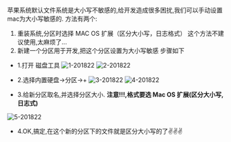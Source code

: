 苹果系统默认文件系统是大小写不敏感的,给开发造成很多困扰,我们可以手动设置mac为大小写敏感的.
方法有两个:

1) 重装系统,分区时选择 MAC OS 扩展（区分大小写，日志格式） 
    这个方法不建议使用,太麻烦了...
2) 新建一个分区用于开发,把这个分区设置为大小写敏感
步骤如下

- 1.打开 磁盘工具
![1-201822](http://chaos-forfun.qiniudn.com/1-201822.png)
![2-201822](http://chaos-forfun.qiniudn.com/2-201822.png)

- 2.选择内置硬盘->分区->+
![3-201822](http://chaos-forfun.qiniudn.com/3-201822.png)
![4-201822](http://chaos-forfun.qiniudn.com/4-201822.png)

- 3.给新分区取名,并选择分区大小. **注意!!!,格式要选 Mac OS 扩展(区分大小写,日志式)**

![5-201822](http://chaos-forfun.qiniudn.com/5-201822.jpg)

- 4.OK,搞定,在这个新的分区下的文件就是区分大小写的了✌️✌️✌️


